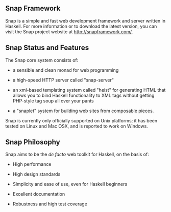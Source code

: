 Snap Framework
--------------

Snap is a simple and fast web development framework and server written in
Haskell. For more information or to download the latest version, you can visit
the Snap project website at http://snapframework.com/.


Snap Status and Features
------------------------

The Snap core system consists of:

  * a sensible and clean monad for web programming

  * a high-speed HTTP server called "snap-server"

  * an xml-based templating system called "heist" for generating HTML that
    allows you to bind Haskell functionality to XML tags without getting
    PHP-style tag soup all over your pants

  * a "snaplet" system for building web sites from composable pieces.

Snap is currently only officially supported on Unix platforms; it has been
tested on Linux and Mac OSX, and is reported to work on Windows.


Snap Philosophy
---------------

Snap aims to be the *de facto* web toolkit for Haskell, on the basis of:

  * High performance

  * High design standards

  * Simplicity and ease of use, even for Haskell beginners

  * Excellent documentation

  * Robustness and high test coverage
